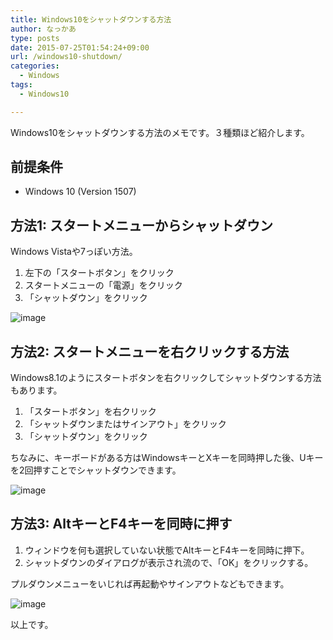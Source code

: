 ```yaml
---
title: Windows10をシャットダウンする方法
author: なっかあ
type: posts
date: 2015-07-25T01:54:24+09:00
url: /windows10-shutdown/
categories:
  - Windows
tags:
  - Windows10

---
```


Windows10をシャットダウンする方法のメモです。３種類ほど紹介します。

## 前提条件

* Windows 10 (Version 1507)

## 方法1: スタートメニューからシャットダウン

Windows Vistaや7っぽい方法。

1. 左下の「スタートボタン」をクリック
2. スタートメニューの「電源」をクリック
3. 「シャットダウン」をクリック
  
![image](/img/wp/win10-shutdown.png)

## 方法2: スタートメニューを右クリックする方法

Windows8.1のようにスタートボタンを右クリックしてシャットダウンする方法もあります。
  
1. 「スタートボタン」を右クリック
2. 「シャットダウンまたはサインアウト」をクリック
3. 「シャットダウン」をクリック
  
ちなみに、キーボードがある方はWindowsキーとXキーを同時押した後、Uキーを2回押すことでシャットダウンできます。
  
![image](/img/wp/win10-shutdown-2.png)

## 方法3: AltキーとF4キーを同時に押す

1. ウィンドウを何も選択していない状態でAltキーとF4キーを同時に押下。
2. シャットダウンのダイアログが表示され流ので、「OK」をクリックする。
  
プルダウンメニューをいじれば再起動やサインアウトなどもできます。
  
![image](/img/wp/win10-shutdown-3.png)

以上です。
